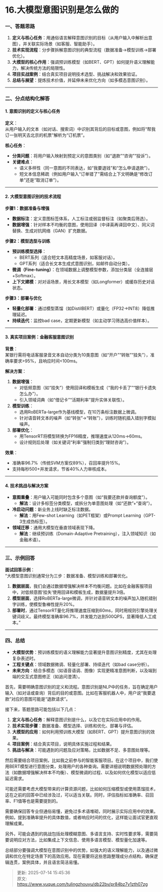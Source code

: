 # 16.大模型意图识别是怎么做的

### 一、答题思路
1. **定义与核心任务**：用通俗语言解释意图识别的目标（从用户输入中解析出意图），并关联实际场景（如客服、智能助手）。  
2. **技术实现流程**：分步骤拆解意图识别的典型流程（数据准备→模型训练→部署优化）。  
3. **大模型的核心作用**：强调预训练模型（如BERT、GPT）如何提升语义理解能力，解决传统方法的局限性。  
4. **项目实战案例**：结合真实项目说明技术选型、挑战解决和效果验证。  
5. **总结与展望**：提炼技术价值，并延伸未来优化方向（如多模态意图识别）。

---

### 二、分点结构化解答
#### 1. **意图识别的定义与核心任务**
**定义**：  
从用户输入的文本（如对话、搜索词）中识别其背后的目标或意图，例如将“帮我订一张明天去北京的机票”解析为“订机票”。  

**核心任务**：  

+ **分类问题**：将用户输入映射到预定义的意图类别（如“退款”“咨询”“投诉”）。  
+ **关键难点**：  
    - 语义多样性（同一意图的不同表达，如“我要退钱”和“怎么申请退款”）。  
    - 短文本信息稀疏（例如用户输入“订单错了”需结合上下文明确是“修改订单”还是“取消订单”）。

---

#### 2. **大模型意图识别的技术流程**
**步骤1：数据准备与增强**  

+ **数据标注**：定义意图标签体系，人工标注或弱监督标注（如聚类后筛选）。  
+ **数据增强**：针对样本不均衡的意图，使用回译（中译英再译回中文）、同义词替换、生成对抗网络（GAN）扩充数据。

**步骤2：模型选型与训练**  

+ **预训练模型选择**：  
    - BERT系列（适合短文本高精度场景，如客服对话）。  
    - GPT系列（适合长文本生成式意图识别，如邮件自动分类）。
+ **微调（Fine-tuning）**：在领域数据上调整模型参数，添加分类层（全连接层+Softmax）。  
+ **上下文建模**：对对话场景，用长文本模型（如Longformer）或缓存历史对话状态。

**步骤3：部署与优化**  

+ **轻量化部署**：通过模型蒸馏（如DistilBERT）或量化（FP32→INT8）降低推理延迟。  
+ **持续迭代**：监控bad case，定期更新模型（如主动学习筛选高价值样本）。

---

#### 3. **真实项目案例：金融客服意图识别**
**背景**：  
某银行需将电话客服录音文本自动分类为10类意图（如“开户”“转账”“挂失”），准确率要求>95%，且响应时间<100ms。  

**解决方案**：  

1. **数据增强**：  
    - 对低频意图（如“挂失”）使用回译和模板生成（“我的卡丢了”“银行卡遗失怎么办”）。  
    - 引入领域词典（如“借记卡”“活期利率”提升实体关联性）。
2. **模型训练**：  
    - 选用RoBERTa-large作为基线模型，在10万条标注数据上微调。  
    - 针对语音转文本的噪声（如“转张”→“转账”），训练时随机插入错别字模拟噪声。
3. **部署优化**：  
    - 用TensorRT将模型转换为FP16精度，推理速度从120ms→60ms。  
    - 设计规则后处理（如关键词“利率”强制归类到“理财咨询”）。

**效果**：  

+ 准确率96.7%（传统SVM方案仅89%），召回率提升15%。  
+ 支持每秒500+并发请求，节省40%人力审核成本。

---

#### 4. **技术挑战与解决方案**
+ **意图重叠**：用户输入可能同时包含多个意图（如“我要还款并查询额度”）。  
    - **解法**：设计多标签分类模型，或拆分为单意图处理（如“还款”+“查询”）。
+ **冷启动问题**：新业务上线时缺乏标注数据。  
    - **解法**：用Few-shot Learning（如PET框架）或Prompt Learning（GPT-3生成伪标签）。
+ **领域迁移**：通用大模型在垂直领域表现下降。  
    - **解法**：继续预训练（Domain-Adaptive Pretraining），注入领域知识（如金融术语）。

---

### 三、示例回答
**面试回答示例**：  
“大模型意图识别通常分为三步：数据准备、模型训练和部署优化。  

1. **数据层面**，我们会通过数据增强解决样本不均衡问题。比如在金融客服项目中，对低频意图‘挂失’使用回译和模板生成，数据量提升3倍。  
2. **模型层面**，选择RoBERTa-large微调，并针对语音转文本的噪声加入随机错别字训练，使模型鲁棒性提升20%。  
3. **部署时**，通过TensorRT量化将推理速度压缩到60ms，同时用规则引擎处理关键词歧义。最终模型准确率96.7%，并发能力达到500QPS，显著降低人工成本。”

---

### 四、总结
+ **大模型优势**：预训练模型的语义理解能力显著提升意图识别精度，尤其在处理复杂表述时。  
+ **工程关键点**：领域数据微调、轻量化部署、持续迭代（如bad case分析）。  
+ **未来方向**：结合多模态（如语音语调、图像）实现更精准意图判断，以及端到端的交互式意图修正（如追问澄清）。



首先，需要明确意图识别的定义和流程。意图识别是NLP中的任务，旨在确定用户输入（如对话或查询）背后的目的或意图。比如在客服机器人中，用户说“我要退款”对应的意图可能是“退款请求”。

接下来，答题思路可能包括以下几点：

1. **定义与核心任务**：解释意图识别是什么，以及它在实际应用中的作用。
2. **技术实现步骤**：数据准备、模型选择、训练和优化、部署与评估。
3. **大模型的应用**：如何利用预训练大模型（如BERT、GPT）提升意图识别的效果。
4. **项目案例**：结合真实项目，说明具体实施过程和结果。
5. **挑战与解决**：可能遇到的问题及应对策略，比如数据不足、多意图处理等。

然后需要结合项目案例，比如我之前参与的智能客服项目。在这个项目中，我们使用BERT模型进行意图分类，处理用户的各种查询。需要详细说明数据预处理的方法（如数据增强解决样本不均衡）、模型微调的过程、以及如何优化模型以适应低延迟需求。

可能还需要考虑大模型带来的计算资源问题，比如如何压缩模型或使用蒸馏技术，这在之前的回答中已经涉及过，可以适当关联。同时，评估指标如准确率、召回率、F1值等也是需要提到的。

需要确保回答专业但通俗易懂，避免过多术语堆砌，同时展示实际应用中的效果。例如，提到准确率提升的具体数值，或者响应时间的优化，这样能让面试官更直观理解成果。

另外，可能会遇到的挑战包括处理模糊意图、多语言支持、实时性要求等，需要简要说明应对方法，比如集成上下文信息、使用多语言模型、模型量化加速等。

总结部分要强调大模型在意图识别中的优势，如强大的语义理解能力，以及通过微调和优化在特定场景下的高效应用。现在需要将这些思路整理成分点结构，确保逻辑连贯，案例具体，并且语言简洁易懂。



> 更新: 2025-07-14 15:45:36  
> 原文: <https://www.yuque.com/tulingzhouyu/db22bv/pr84bz7y1zth07zg>